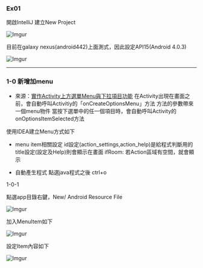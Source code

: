 ### Ex01

開啟IntelliJ 建立New Project

![Imgur](https://i.imgur.com/GO5UJaF.png)

目前在galaxy nexus(android442)上面測式，因此設定API15(Android 4.0.3)

![Imgur](https://i.imgur.com/rWnBmSj.png)

----------

### 1-0 新增加menu

- 來源：[實作Activity上方選單Menu與下拉項目功能][1]
在Activity出現在畫面之前，會自動呼叫Activitiy的「onCreateOptionsMenu」方法
方法的參數帶來一個menu物件
當按下選單中的任一個項目時，會自動呼叫Activity的onOptionsItemSelected方法


使用IDEA建立Menu方式如下

- menu item相關設定
id設定(action_settings,action_help)是給程式判斷用的
title設定(設定及Help)則會顯示在畫面
ifRoom: 若Action區域有空間，就會顯示

- 自動產生程式
點選java程式之後
ctrl+o

1-0-1

點選app目錄右鍵，New/ Android Resource File

![Imgur](https://i.imgur.com/UkLMmJn.png)

加入MenuItem如下

![Imgur](https://i.imgur.com/R0SHKom.png)

設定Item內容如下

![Imgur](https://i.imgur.com/GyXze6F.png)

[1]:https://litotom.com/2017/07/31/ch7-4-menu/
